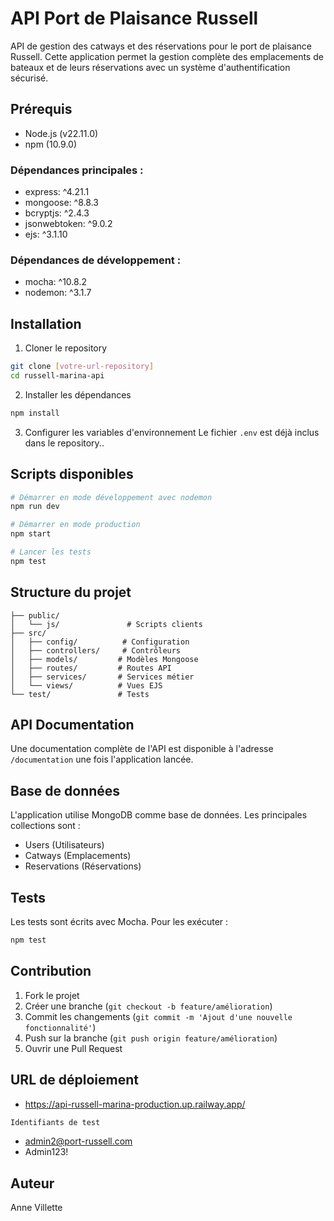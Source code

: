 # API Port de Plaisance Russell

API de gestion des catways et des réservations pour le port de plaisance Russell. Cette application permet la gestion complète des emplacements de bateaux et de leurs réservations avec un système d'authentification sécurisé.

## Prérequis

- Node.js (v22.11.0)
- npm (10.9.0)

### Dépendances principales :
- express: ^4.21.1
- mongoose: ^8.8.3
- bcryptjs: ^2.4.3
- jsonwebtoken: ^9.0.2
- ejs: ^3.1.10

### Dépendances de développement :
- mocha: ^10.8.2
- nodemon: ^3.1.7

## Installation

1. Cloner le repository
```bash
git clone [votre-url-repository]
cd russell-marina-api
```

2. Installer les dépendances
```bash
npm install
```

3. Configurer les variables d'environnement
Le fichier `.env` est déjà inclus dans le repository..

## Scripts disponibles

```bash
# Démarrer en mode développement avec nodemon
npm run dev

# Démarrer en mode production
npm start

# Lancer les tests
npm test
```

## Structure du projet

```
├── public/
│   └── js/               # Scripts clients
├── src/
│   ├── config/          # Configuration
│   ├── controllers/     # Contrôleurs
│   ├── models/         # Modèles Mongoose
│   ├── routes/         # Routes API
│   ├── services/       # Services métier
│   └── views/          # Vues EJS
└── test/               # Tests
```

## API Documentation

Une documentation complète de l'API est disponible à l'adresse `/documentation` une fois l'application lancée.

## Base de données

L'application utilise MongoDB comme base de données. Les principales collections sont :
- Users (Utilisateurs)
- Catways (Emplacements)
- Reservations (Réservations)

## Tests

Les tests sont écrits avec Mocha. Pour les exécuter :
```bash
npm test
```

## Contribution

1. Fork le projet
2. Créer une branche (`git checkout -b feature/amélioration`)
3. Commit les changements (`git commit -m 'Ajout d'une nouvelle fonctionnalité'`)
4. Push sur la branche (`git push origin feature/amélioration`)
5. Ouvrir une Pull Request

## URL de déploiement
- https://api-russell-marina-production.up.railway.app/
```bash
Identifiants de test
```
- admin2@port-russell.com
- Admin123!
## Auteur

Anne Villette
